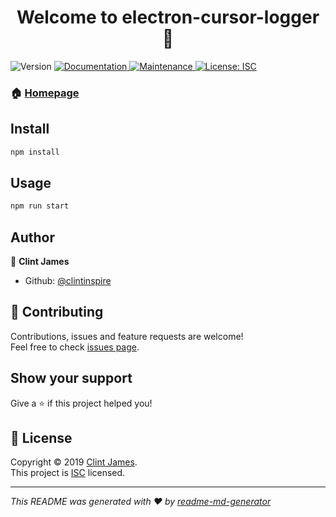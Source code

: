 <h1 align="center">Welcome to electron-cursor-logger 👋</h1>
<p>
  <img alt="Version" src="https://img.shields.io/badge/version-1.0.0-blue.svg?cacheSeconds=2592000" />
  <a href="https://github.com/clintinspire/electron-cursor-logger#readme" target="_blank">
    <img alt="Documentation" src="https://img.shields.io/badge/documentation-yes-brightgreen.svg" />
  </a>
  <a href="https://github.com/clintinspire/electron-cursor-logger/graphs/commit-activity" target="_blank">
    <img alt="Maintenance" src="https://img.shields.io/badge/Maintained%3F-yes-green.svg" />
  </a>
  <a href="https://github.com/clintinspire/electron-cursor-logger/blob/master/LICENSE" target="_blank">
    <img alt="License: ISC" src="https://img.shields.io/github/license/clintinspire/electron-cursor-logger" />
  </a>
</p>

### 🏠 [Homepage](https://github.com/clintinspire/electron-cursor-logger#readme)

## Install

```sh
npm install
```

## Usage

```sh
npm run start
```

## Author

👤 **Clint James**

* Github: [@clintinspire](https://github.com/clintinspire)

## 🤝 Contributing

Contributions, issues and feature requests are welcome!<br />Feel free to check [issues page](https://github.com/clintinspire/electron-cursor-logger/issues).

## Show your support

Give a ⭐️ if this project helped you!

## 📝 License

Copyright © 2019 [Clint James](https://github.com/clintinspire).<br />
This project is [ISC](https://github.com/clintinspire/electron-cursor-logger/blob/master/LICENSE) licensed.

***
_This README was generated with ❤️ by [readme-md-generator](https://github.com/kefranabg/readme-md-generator)_
